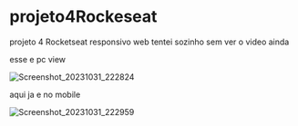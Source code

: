 # projeto4Rockeseat

projeto 4 Rocketseat responsivo web tentei sozinho sem ver o video ainda

esse e pc view


![Screenshot_20231031_222824](https://github.com/CristianoFranca1976/projeto4Rockeseat/assets/135919856/8d28296e-8ee7-4bdf-b60f-b224e4ab203d)


aqui ja e no mobile



![Screenshot_20231031_222959](https://github.com/CristianoFranca1976/projeto4Rockeseat/assets/135919856/fce997f9-5e9f-4c60-b45e-e58537ca86f2)
